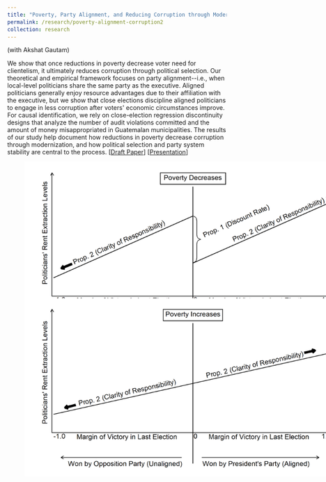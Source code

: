 ```yaml
---
title: "Poverty, Party Alignment, and Reducing Corruption through Modernization: Evidence from Guatemala"
permalink: /research/poverty-alignment-corruption2
collection: research
---
```


(with Akshat Gautam)

We show that once reductions in poverty decrease voter need for clientelism, it ultimately reduces corruption through political selection. Our theoretical and empirical framework focuses on party alignment--i.e., when local-level politicians share the same party as the executive. Aligned politicians generally enjoy resource advantages due to their affiliation with the executive, but we show that close elections discipline aligned politicians to engage in less corruption after voters' economic circumstances improve. For causal identification, we rely on close-election regression discontinuity designs that analyze the number of audit violations committed and the amount of money misappropriated in Guatemalan municipalities. The results of our study help document how reductions in poverty decrease corruption through modernization, and how political selection and party system stability are central to the process. [[Draft Paper](https://mikedenly.com/files/dg-corruption.pdf)] [[Presentation](https://mikedenly.com/files/dg-corruption-presentation-ACA.pdf)]  

<figure style="width: 769px; height: 300px"  class="align-center">
  <img src="/images/prop1and2.png" alt="" />
</figure>

<figure style="width: 769px; height: 300px"  class="align-center">
  <img src="/images/prop2only.png" alt="" />
</figure>

